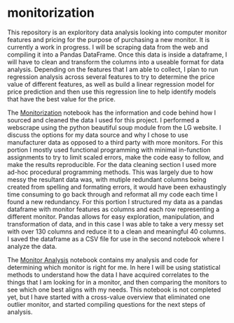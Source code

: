# monitorization
This repository is an exploritory data analysis looking into computer monitor features and pricing for the purpose of purchasing a new monitor. It is currently a work in progress. I will be scraping data from the web and compiling it into a Pandas DataFrame. Once this data is inside a dataframe, I will have to clean and transform the columns into a useable format for data analysis. Depending on the features that I am able to collect, I plan to run regression analysis across several features to try to determine the price value of different features, as well as build a linear regression model for price prediction and then use this regression line to help identify models that have the best value for the price. 

The [Monitorization](https://github.com/nathaniel-j/monitorization/blob/main/monitorization.ipynb) notebook has the information and code behind how I sourced and cleaned the data I used for this project. I performed a webscrape using the python beautiful soup module from the LG website. I discuss the options for my data source and why I chose to use manufacturer data as opposed to a third party with more monitors. For this portion I mostly used functional programming with minimal in-function assignments to try to limit scaled errors, make the code easy to follow, and make the results reproducible. For the data cleaning section I used more ad-hoc procedural programming methods. This was largely due to how messy the resultant data was, with mutiple redundant columns being created from spelling and formating errors, it would have been exhaustingly time consuming to go back through and reformat all my code each time I found a new redundancy. For this portion I structured my data as a pandas dataframe with monitor features as columns and each row representing a different monitor. Pandas allows for easy exploration, manipulation, and transformation of data, and in this case I was able to take a very messy set with over 130 columns and reduce it to a clean and meaningful 40 columns. I saved the dataframe as a CSV file for use in the second notebook where I analyze the data.

The [Monitor Analysis](https://github.com/nathaniel-j/monitorization/blob/main/monitor_analysis.ipynb) notebook contains my analysis and code for determining which monitor is right for me. In here I will be using statistical methods to understand how the data I have acquired correlates to the things that I am looking for in a monitor, and then comparing the monitors to see which one best aligns with my needs. This notebook is not completed yet, but I have started with a cross-value overview that eliminated one outlier monitor, and started compiling questions for the next steps of analysis. 
